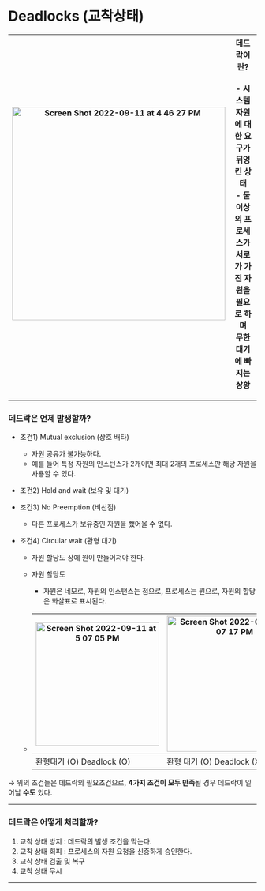 # Deadlocks (교착상태)

| <img width="432" alt="Screen Shot 2022-09-11 at 4 46 27 PM" src="https://user-images.githubusercontent.com/59877415/189517415-04fef6ae-810c-4c41-bd70-9a132243ef9c.png"> | 데드락이란?<br /><br />- 시스템 자원에 대한 요구가 뒤엉킨 상태<br />- 둘 이상의 프로세스가 서로가 가진 자원을 필요로 하며<br />무한 대기에 빠지는 상황 |
| ------------------------------------------------------------ | ------------------------------------------------------------ |

---

### 데드락은 언제 발생할까?

- 조건1) Mutual exclusion (상호 배타)

  - 자원 공유가 불가능하다.
  - 예를 들어 특정 자원의 인스턴스가 2개이면 최대 2개의 프로세스만 해당 자원을 사용할 수 있다.

- 조건2) Hold and wait (보유 및 대기)

- 조건3) No Preemption (비선점)

  - 다른 프로세스가 보유중인 자원을 뺐어올 수 없다.

- 조건4) Circular wait (환형 대기)

  - 자원 할당도 상에 원이 만들어져야 한다.
  - 자원 할당도
    - 자원은 네모로, 자원의 인스턴스는 점으로, 프로세스는 원으로, 자원의 할당은 화살표로 표시된다.

  - | <img width="250" alt="Screen Shot 2022-09-11 at 5 07 05 PM" src="https://user-images.githubusercontent.com/59877415/189518018-844cd147-bad4-4248-b19a-d3b0d781910a.png"> | <img width="275" alt="Screen Shot 2022-09-11 at 5 07 17 PM" src="https://user-images.githubusercontent.com/59877415/189518021-a612908e-73d2-4e91-b884-1316e0a6e5c8.png"> |
    | ------------------------------------------------------------ | ------------------------------------------------------------ |
    | 환형대기 (O) Deadlock (O)                                    | 환형 대기 (O) Deadlock (X)                                   |

→ 위의 조건들은 데드락의 필요조건으로, **4가지 조건이 모두 만족**될 경우 데드락이 일어날 **수도** 있다.

---

### 데드락은 어떻게 처리할까?

1. 교착 상태 방지 : 데드락의 발생 조건을 막는다.
2. 교착 상태 회피 : 프로세스의 자원 요청을 신중하게 승인한다.
3. 교착 상태 검출 및 복구
4. 교착 상태 무시

---

### 
